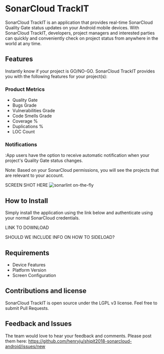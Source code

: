 # SonarCloud TrackIT

SonarCloud TrackIT is an application that provides real-time SonarCloud Quality Gate status updates on your Android mobile devices.  With SonarCloud TrackIT, developers, project managers and interested parties can quickly and conveniently check on project status from anywhere in the world at any time. 

## Features

Instantly know if your project is GO/NO-GO.  SonarCloud TrackIT provides you with the following features for your project(s):

### Product Metrics
 * Quality Gate
 * Bugs Grade
 * Vulnerabilities Grade
 * Code Smells Grade
 * Coverage %
 * Duplications %
 * LOC Count

### Notifications
:App users have the option to receive automatic notification when your project's Quality Gate status changes.

Note: Based on your SonarCloud permissions, you will see the projects that are relevant to your account.

SCREEN SHOT HERE ![sonarlint on-the-fly](images/sonarlint-vscode.gif)

## How to Install

Simply install the application using the link below and authenticate using your normal SonarCloud credentials.  

LINK TO DOWNLOAD

SHOULD WE INCLUDE INFO ON HOW TO SIDELOAD?

## Requirements

* Device Features
* Platform Version
* Screen Configuration

## Contributions and license

SonarCloud TrackIT is open source under the LGPL v3 license. Feel free to submit Pull Requests.

## Feedback and Issues

The team would love to hear your feedback and comments.  Please post them here: https://github.com/henryju/shipit2018-sonarcloud-android/issues/new

